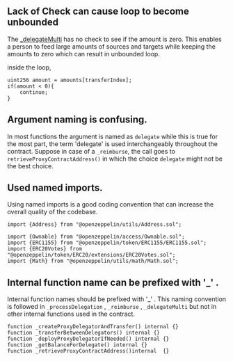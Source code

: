 ## Lack of Check can cause loop to become unbounded

The [_delegateMulti](https://github.com/code-423n4/2023-10-ens/blob/ed25379c06e42c8218eb1e80e141412496950685/contracts/ERC20MultiDelegate.sol#L65C4-L69C17) has no check to see if the amount is zero. This enables a person to feed large amounts of sources and targets while keeping the amounts to zero which can result in unbounded loop.

inside the loop,
```solidity
uint256 amount = amounts[transferIndex];
if(amount < 0){
    continue;
}
```

## Argument naming is confusing.

In most functions the argument is named as `delegate` while this is true for the most part, the term 'delegate' is used interchangeably throughout the contract. Suppose in case of a `_reimburse`, the call goes to `retrieveProxyContractAddress()` in which the choice `delegate` might not be the best choice.

## Used named imports.

Using named imports is a good coding convention that can increase the overall quality of the codebase.

```solidity
import {Address} from "@openzeppelin/utils/Address.sol";

import {Ownable} from "@openzeppelin/access/Ownable.sol";
import {ERC1155} from "@openzeppelin/token/ERC1155/ERC1155.sol";
import {ERC20Votes} from "@openzeppelin/token/ERC20/extensions/ERC20Votes.sol";
import {Math} from "@openzeppelin/utils/math/Math.sol";
```
## Internal function name can be prefixed with '_' .

Internal function names should be prefixed with '_' . This naming convention is followed in `_processDelegation` , `_reimburse` , `_delegateMulti` but not in other internal functions used in the contract.

```
function _createProxyDelegatorAndTransfer() internal {}
function _transferBetweenDelegators() internal {}
function _deployProxyDelegatorIfNeeded() internal {}
function _getBalanceForDelegate() internal {}
function _retrieveProxyContractAddress()internal  {}
```


